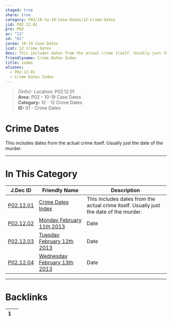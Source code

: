 ```yaml
---  
staged: true  
share: true  
category: P02/10-to-19-Case-Dates/12-Crime-Dates  
jid: P02.12.01  
pro: P02  
ac: "12"  
id: "01"  
jarea: 10-19 Case Dates  
jcat: 12 Crime Dates  
desc: This includes dates from the actual crime itself. Usually just the date of the murder.  
friendlyname: Crime Dates Index  
title: index  
aliases:  
  - P02-12-01  
  - Crime Dates Index  
---  
```

>[!info]- Location: P02.12.01  
>**Area:** P02 - 10-19 Case Dates  
>**Category:** 12 - 12 Crime Dates  
>**ID:** 01 - Crime Dates  
  
# Crime Dates  
  
This includes dates from the actual crime itself. Usually just the date of the murder.  
  
  
  
---  
# In This Category  
  
| J.Dec ID                                                                                                                       | Friendly Name                                                                                                                                     | Description                                                                            |  
| ------------------------------------------------------------------------------------------------------------------------------ | ------------------------------------------------------------------------------------------------------------------------------------------------- | -------------------------------------------------------------------------------------- |  
| [P02.12.01](index.md#)                                      | [Crime Dates Index](index.md#)                                                 | This includes dates from the actual crime itself. Usually just the date of the murder. |  
| [P02.12.02](./02-2013-02-11-Monday-February-11th-2013.md#)    | [Monday February 11th 2013](./02-2013-02-11-Monday-February-11th-2013.md#)       | Date                                                                                   |  
| [P02.12.03](./03-2013-02-12-Tuesday-February-12th-2013.md#)   | [Tuesday February 12th 2013](./03-2013-02-12-Tuesday-February-12th-2013.md#)     | Date                                                                                   |  
| [P02.12.04](./04-2013-02-13-Wednesday-February-13th-2013.md#) | [Wednesday February 13th 2013](./04-2013-02-13-Wednesday-February-13th-2013.md#) | Date                                                                                   |  
  
  
---  
# Backlinks  
<div><table class="dataview table-view-table"><thead class="table-view-thead"><tr class="table-view-tr-header"><th class="table-view-th"><span></span><span class="dataview small-text">1</span></th><th class="table-view-th"><span></span></th></tr></thead><tbody class="table-view-tbody"></tbody></table></div>